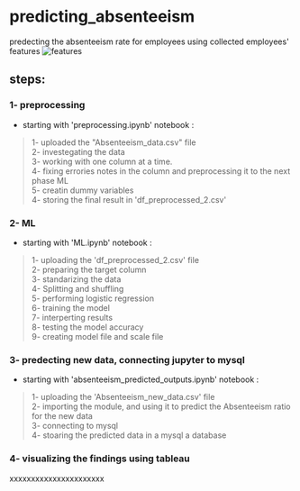 # predicting_absenteeism
predecting the absenteeism rate for employees using collected employees' features
![features](https://user-images.githubusercontent.com/77872656/203224277-04370863-fa28-4052-8f74-49d4167d878e.PNG)

## steps:
### 1- preprocessing 
- starting with 'preprocessing.ipynb' notebook :
> 1- uploaded the "Absenteeism_data.csv" file <br>
> 2- investegating the data <br>
> 3- working with one column at a time. <br>
> 4- fixing errories notes in the column and preprocessing it to the next phase ML <br>
> 5- creatin dummy variables <br>
> 4- storing the final result in 'df_preprocessed_2.csv' <br>

### 2- ML
- starting with 'ML.ipynb' notebook :
> 1- uploading the 'df_preprocessed_2.csv' file <br>
> 2- preparing the target column <br>
> 3- standarizing the data<br>
> 4- Splitting and shuffling<br>
> 5- performing logistic regression <br>
> 6- training the model <br>
> 7- interperting results <br>
> 8- testing the model accuracy <br> 
> 9- creating model file and scale file <br>

### 3- predecting new data, connecting jupyter to mysql
-  starting with 'absenteeism_predicted_outputs.ipynb' notebook :
> 1- uploading the 'Absenteeism_new_data.csv' file <br>
> 2- importing the module, and using it to predict the Absenteeism ratio for the new data <br>
> 3- connecting to mysql <br>
> 4- stoaring the predicted data in a mysql a database <br>

### 4- visualizing the findings using tableau
xxxxxxxxxxxxxxxxxxxxxx
